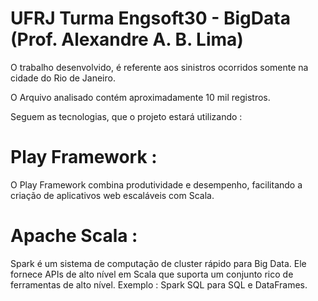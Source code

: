 # UFRJ Turma Engsoft30 - BigData (Prof. Alexandre A. B. Lima)
O trabalho desenvolvido, é referente aos sinistros ocorridos somente na cidade do Rio de Janeiro.

O Arquivo analisado contém aproximadamente 10 mil registros.

Seguem as tecnologias, que o projeto estará utilizando :

# Play Framework : 
O Play Framework combina produtividade e desempenho, facilitando a criação de aplicativos web escaláveis com Scala.

# Apache Scala :
Spark é um sistema de computação de cluster rápido para Big Data. Ele fornece APIs de alto nível em Scala que 
suporta um conjunto rico de ferramentas de alto nível. Exemplo : Spark SQL para SQL e DataFrames.

